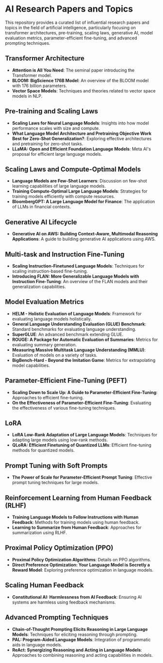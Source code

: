 # AI Research Papers and Topics

This repository provides a curated list of influential research papers and topics in the field of artificial intelligence, particularly focusing on transformer architectures, pre-training, scaling laws, generative AI, model evaluation metrics, parameter-efficient fine-tuning, and advanced prompting techniques.

## Transformer Architecture

- **Attention is All You Need**: The seminal paper introducing the Transformer model.
- **BLOOM: BigScience 176B Model**: An overview of the BLOOM model with 176 billion parameters.
- **Vector Space Models**: Techniques and theories related to vector space models in NLP.

## Pre-training and Scaling Laws

- **Scaling Laws for Neural Language Models**: Insights into how model performance scales with size and compute.
- **What Language Model Architecture and Pretraining Objective Work Best for Zero-Shot Generalization?**: Exploring effective architectures and pretraining for zero-shot tasks.
- **LLaMA: Open and Efficient Foundation Language Models**: Meta AI's proposal for efficient large language models.

## Scaling Laws and Compute-Optimal Models

- **Language Models are Few-Shot Learners**: Discussion on few-shot learning capabilities of large language models.
- **Training Compute-Optimal Large Language Models**: Strategies for training models efficiently with compute resources.
- **BloombergGPT: A Large Language Model for Finance**: The application of LLMs in financial contexts.

## Generative AI Lifecycle

- **Generative AI on AWS: Building Context-Aware, Multimodal Reasoning Applications**: A guide to building generative AI applications using AWS.

## Multi-task and Instruction Fine-Tuning

- **Scaling Instruction-Finetuned Language Models**: Techniques for scaling instruction-based fine-tuning.
- **Introducing FLAN: More Generalizable Language Models with Instruction Fine-Tuning**: An overview of the FLAN models and their generalization capabilities.

## Model Evaluation Metrics

- **HELM - Holistic Evaluation of Language Models**: Framework for evaluating language models holistically.
- **General Language Understanding Evaluation (GLUE) Benchmark**: Standard benchmarks for evaluating language understanding.
- **SuperGLUE**: An advanced benchmark extending GLUE.
- **ROUGE: A Package for Automatic Evaluation of Summaries**: Metrics for evaluating summary generation.
- **Measuring Massive Multitask Language Understanding (MMLU)**: Evaluation of models on a variety of tasks.
- **BigBench-Hard - Beyond the Imitation Game**: Metrics for extrapolating model capabilities.

## Parameter-Efficient Fine-Tuning (PEFT)

- **Scaling Down to Scale Up: A Guide to Parameter-Efficient Fine-Tuning**: Approaches to efficient fine-tuning.
- **On the Effectiveness of Parameter-Efficient Fine-Tuning**: Evaluating the effectiveness of various fine-tuning techniques.

## LoRA

- **LoRA Low-Rank Adaptation of Large Language Models**: Techniques for adapting large models using low-rank methods.
- **QLoRA: Efficient Finetuning of Quantized LLMs**: Efficient fine-tuning methods for quantized models.

## Prompt Tuning with Soft Prompts

- **The Power of Scale for Parameter-Efficient Prompt Tuning**: Effective prompt tuning techniques for large models.

## Reinforcement Learning from Human Feedback (RLHF)

- **Training Language Models to Follow Instructions with Human Feedback**: Methods for training models using human feedback.
- **Learning to Summarize from Human Feedback**: Approaches for summarization using RLHF.

## Proximal Policy Optimization (PPO)

- **Proximal Policy Optimization Algorithms**: Details on PPO algorithms.
- **Direct Preference Optimization: Your Language Model is Secretly a Reward Model**: Exploring preference optimization in language models.

## Scaling Human Feedback

- **Constitutional AI: Harmlessness from AI Feedback**: Ensuring AI systems are harmless using feedback mechanisms.

## Advanced Prompting Techniques

- **Chain-of-Thought Prompting Elicits Reasoning in Large Language Models**: Techniques for eliciting reasoning through prompting.
- **PAL: Program-Aided Language Models**: Integration of programmatic aids in language models.
- **ReAct: Synergizing Reasoning and Acting in Language Models**: Approaches to combining reasoning and acting capabilities in models.
